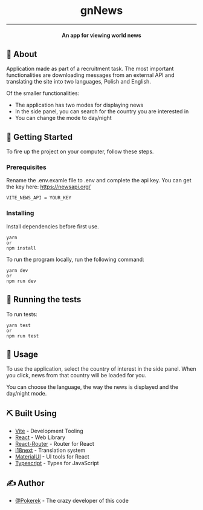 

<h1 align="center">gnNews</h1>

---

<h4 align="center"> An app for viewing world news
    <br> 
</h4>

## 🧐 About

Application made as part of a recruitment task. The most important functionalities are downloading messages from an external API and translating the site into two languages, Polish and English.

Of the smaller functionalities:
- The application has two modes for displaying news
- In the side panel, you can search for the country you are interested in
- You can change the mode to day/night

## 🏁 Getting Started 

To fire up the project on your computer, follow these steps.

### Prerequisites

Rename the .env.examle file to .env and complete the api key. You can get the key here: https://newsapi.org/

```
VITE_NEWS_API = YOUR_KEY
```

### Installing

Install dependencies before first use.

```
yarn 
or 
npm install
```

To run the program locally, run the following command: 

```
yarn dev 
or 
npm run dev
```

## 🔧 Running the tests 

To run tests:

```
yarn test
or
npm run test
```

## 🎈 Usage 

To use the application, select the country of interest in the side panel. When you click, news from that country will be loaded for you.

You can choose the language, the way the news is displayed and the day/night mode.

## ⛏️ Built Using

- [Vite](https://vitejs.dev/) - Development Tooling
- [React](https://react.dev/) - Web Library
- [React-Router](https://reactrouter.com/en/main) - Router for React
- [i18next](https://www.i18next.com/) - Translation system
- [MaterialUI](https://mui.com/) - UI tools for React
- [Typescript](https://www.typescriptlang.org/) - Types for JavaScript

## ✍️ Author

- [@Pokerek](https://github.com/Pokerek) - The crazy developer of this code
